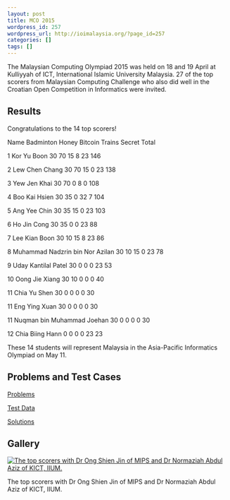 ```yaml
---
layout: post
title: MCO 2015
wordpress_id: 257
wordpress_url: http://ioimalaysia.org/?page_id=257
categories: []
tags: []
---
```

The Malaysian Computing Olympiad 2015 was held on 18 and 19 April at Kulliyyah of ICT, International Islamic University Malaysia. 27 of the top scorers from Malaysian Computing Challenge who also did well in the Croatian Open Competition in Informatics were invited.

## Results
Congratulations to the 14 top scorers!






Name
Badminton
Honey
Bitcoin
Trains
Secret
Total



1
Kor Yu Boon
30
70
15
8
23
146



2
Lew Chen Chang
30
70
15
0
23
138



3
Yew Jen Khai
30
70
0
8
0
108



4
Boo Kai Hsien
30
35
0
32
7
104



5
Ang Yee Chin
30
35
15
0
23
103



6
Ho Jin Cong
30
35
0
0
23
88



7
Lee Kian Boon
30
10
15
8
23
86



8
Muhammad Nadzrin bin Nor Azilan
30
10
15
0
23
78



9
Uday Kantilal Patel
30
0
0
0
23
53



10
Oong Jie Xiang
30
10
0
0
0
40



11
Chia Yu Shen
30
0
0
0
0
30



11
Eng Ying Xuan
30
0
0
0
0
30



11
Nuqman bin Muhammad Joehan
30
0
0
0
0
30



12
Chia Biing Hann
0
0
0
0
23
23




 

These 14 students will represent Malaysia in the Asia-Pacific Informatics Olympiad on May 11\.

## Problems and Test Cases
[Problems][0]

[Test Data][1]

[Solutions][2]

## Gallery
[![The top scorers with Dr Ong Shien Jin of MIPS and Dr Normaziah Abdul Aziz of KICT, IIUM.](http://ioimalaysia.org/wp-content/uploads/2014/11/MCO-group-photo-300x200.jpg)][3]

The top scorers with Dr Ong Shien Jin of MIPS and Dr Normaziah Abdul Aziz of KICT, IIUM.

[0]: https://s3-ap-southeast-1.amazonaws.com/files.ioimalaysia.org/MCO+2015+Problems.pdf
[1]: https://s3-ap-southeast-1.amazonaws.com/files.ioimalaysia.org/MCO+2015+Test+Data.zip
[2]: https://github.com/yihangho/MCO-2015-Solutions
[3]: http://ioimalaysia.org/wp-content/uploads/2014/11/MCO-group-photo.jpg
